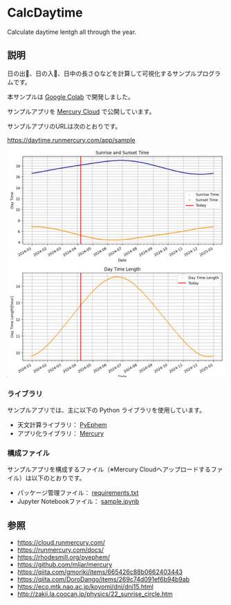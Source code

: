 # CalcDaytime
Calculate daytime lentgh all through the year.

## 説明

日の出🌅、日の入🌇、日中の長さ🌞などを計算して可視化するサンプルプログラムです。

本サンプルは [Google Colab](https://colab.research.google.com/) で開発しました。

サンプルアプリを [Mercury Cloud](https://cloud.runmercury.com/) で公開しています。

サンプルアプリのURLは次のとおりです。

https://daytime.runmercury.com/app/sample

![image](assets/SampleAppImage.jpg)

### ライブラリ

サンプルアプリでは、主に以下の Python ライブラリを使用しています。

* 天文計算ライブラリ： [PyEphem](https://rhodesmill.org/pyephem/)
* アプリ化ライブラリ： [Mercury](https://github.com/mljar/mercury)

### 構成ファイル

サンプルアプリを構成するファイル（※Mercury Cloudへアップロードするファイル）は以下のとおりです。

* パッケージ管理ファイル： [requirements.txt](requirements.txt)
* Jupyter Notebookファイル： [sample.ipynb](sample.ipynb)


## 参照
* https://cloud.runmercury.com/
* https://runmercury.com/docs/
* https://rhodesmill.org/pyephem/
* https://github.com/mljar/mercury
* https://qiita.com/gmoriki/items/665426c88b0662403443
* https://qiita.com/DoroDango/items/269c74d091ef6b94b9ab
* https://eco.mtk.nao.ac.jp/koyomi/dni/dni15.html
* http://zakii.la.coocan.jp/physics/22_sunrise_circle.htm
